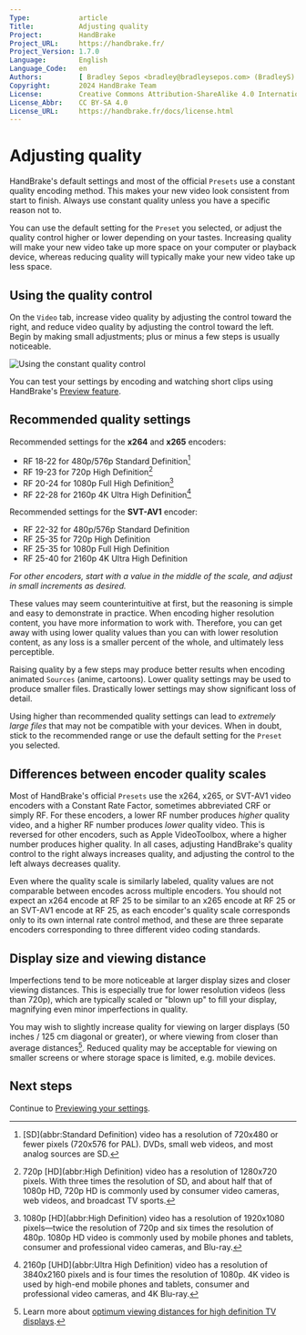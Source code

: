 ```yaml
---
Type:            article
Title:           Adjusting quality
Project:         HandBrake
Project_URL:     https://handbrake.fr/
Project_Version: 1.7.0
Language:        English
Language_Code:   en
Authors:         [ Bradley Sepos <bradley@bradleysepos.com> (BradleyS) ]
Copyright:       2024 HandBrake Team
License:         Creative Commons Attribution-ShareAlike 4.0 International
License_Abbr:    CC BY-SA 4.0
License_URL:     https://handbrake.fr/docs/license.html
---
```


Adjusting quality
=================

HandBrake's default settings and most of the official `Presets` use a constant quality encoding method. This makes your new video look consistent from start to finish. Always use constant quality unless you have a specific reason not to.

You can use the default setting for the `Preset` you selected, or adjust the quality control higher or lower depending on your tastes. Increasing quality will make your new video take up more space on your computer or playback device, whereas reducing quality will typically make your new video take up less space.

## Using the quality control

On the `Video` tab, increase video quality by adjusting the control toward the right, and reduce video quality by adjusting the control toward the left. Begin by making small adjustments; plus or minus a few steps is usually noticeable.

<!-- .system-macos -->

![Using the constant quality control](../../images/mac/quality-control-1.1.0.png "Adjust the quality control toward the right to increase quality, or toward the left to lower it.")

<!-- /.system-macos -->

You can test your settings by encoding and watching short clips using HandBrake's [Preview feature](../workflow/preview-settings.html).


## Recommended quality settings

Recommended settings for the **x264** and **x265** encoders:

- RF 18-22 for 480p/576p Standard Definition[^SD]
- RF 19-23 for 720p High Definition[^720p]
- RF 20-24 for 1080p Full High Definition[^1080p]
- RF 22-28 for 2160p 4K Ultra High Definition[^2160p]

Recommended settings for the **SVT-AV1** encoder:

- RF 22-32 for 480p/576p Standard Definition
- RF 25-35 for 720p High Definition
- RF 25-35 for 1080p Full High Definition
- RF 25-40 for 2160p 4K Ultra High Definition

*For other encoders, start with a value in the middle of the scale, and adjust in small increments as desired.*

These values may seem counterintuitive at first, but the reasoning is simple and easy to demonstrate in practice. When encoding higher resolution content, you have more information to work with. Therefore, you can get away with using lower quality values than you can with lower resolution content, as any loss is a smaller percent of the whole, and ultimately less perceptible.

Raising quality by a few steps may produce better results when encoding animated `Sources` (anime, cartoons). Lower quality settings may be used to produce smaller files. Drastically lower settings may show significant loss of detail.

Using higher than recommended quality settings can lead to *extremely large files* that may not be compatible with your devices. When in doubt, stick to the recommended range or use the default setting for the `Preset` you selected.

## Differences between encoder quality scales

Most of HandBrake's official `Presets` use the x264, x265, or SVT-AV1 video encoders with a Constant Rate Factor, sometimes abbreviated CRF or simply RF. For these encoders, a lower RF number produces *higher* quality video, and a higher RF number produces *lower* quality video. This is reversed for other encoders, such as Apple VideoToolbox, where a higher number produces higher quality. In all cases, adjusting HandBrake's quality control to the right always increases quality, and adjusting the control to the left always decreases quality.

Even where the quality scale is similarly labeled, quality values are not comparable between encodes across multiple encoders. You should not expect an x264 encode at RF 25 to be similar to an x265 encode at RF 25 or an SVT-AV1 encode at RF 25, as each encoder's quality scale corresponds only to its own internal rate control method, and these are three separate encoders corresponding to three different video coding standards.

## Display size and viewing distance

Imperfections tend to be more noticeable at larger display sizes and closer viewing distances. This is especially true for lower resolution videos (less than 720p), which are typically scaled or "blown up" to fill your display, magnifying even minor imperfections in quality.

You may wish to slightly increase quality for viewing on larger displays (50 inches / 125 cm diagonal or greater), or where viewing from closer than average distances[^viewing-distance]. Reduced quality may be acceptable for viewing on smaller screens or where storage space is limited, e.g. mobile devices.

<!-- .continue -->

## Next steps

<!-- .success -->

Continue to [Previewing your settings](preview-settings.html).

<!-- /.success -->

<!-- /.continue -->

[^SD]: [SD](abbr:Standard Definition) video has a resolution of 720x480 or fewer pixels (720x576 for PAL). DVDs, small web videos, and most analog sources are SD.

[^720p]: 720p [HD](abbr:High Definition) video has a resolution of 1280x720 pixels. With three times the resolution of SD, and about half that of 1080p HD, 720p HD is commonly used by consumer video cameras, web videos, and broadcast TV sports.

[^1080p]: 1080p [HD](abbr:High Definition) video has a resolution of 1920x1080 pixels—twice the resolution of 720p and six times the resolution of 480p. 1080p HD video is commonly used by mobile phones and tablets, consumer and professional video cameras, and Blu-ray.

[^2160p]: 2160p [UHD](abbr:Ultra High Definition) video has a resolution of 3840x2160 pixels and is four times the resolution of 1080p. 4K video is used by high-end mobile phones and tablets, consumer and professional video cameras, and 4K Blu-ray.

[^viewing-distance]: Learn more about [optimum viewing distances for high definition TV displays](https://en.wikipedia.org/wiki/Optimum_HDTV_viewing_distance).
